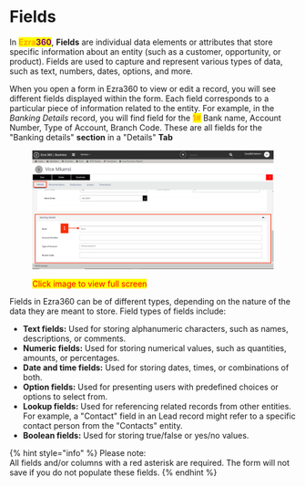 # Fields

In <mark style="color:orange;">**Ezra**</mark><mark style="color:purple;">**360**</mark>, **Fields** are individual data elements or attributes that store specific information about an entity (such as a customer, opportunity, or product). Fields are used to capture and represent various types of data, such as text, numbers, dates, options, and more.

When you open a form in Ezra360 to view or edit a record, you will see different fields displayed within the form. Each field corresponds to a particular piece of information related to the entity. For example, in the _Banking Details_ record, you will find field for the <mark style="color:orange;">**1#**</mark> Bank name, Account Number, Type of Account, Branch Code. These are all fields for the "Banking details" **section** in a "Details" **Tab**

<figure><img src="../../../.gitbook/assets/Untitled design 12.png" alt=""><figcaption><p><mark style="color:red;">Click image to view full screen</mark></p></figcaption></figure>

Fields in Ezra360 can be of different types, depending on the nature of the data they are meant to store. Field types of fields include:

* **Text fields:** Used for storing alphanumeric characters, such as names, descriptions, or comments.
* **Numeric fields:** Used for storing numerical values, such as quantities, amounts, or percentages.
* **Date and time fields:** Used for storing dates, times, or combinations of both.
* **Option fields:** Used for presenting users with predefined choices or options to select from.
* **Lookup fields:** Used for referencing related records from other entities. For example, a "Contact" field in an Lead record might refer to a specific contact person from the "Contacts" entity.
* **Boolean fields:** Used for storing true/false or yes/no values.



{% hint style="info" %}
Please note:\
&#x20;All fields and/or columns with a red asterisk are required. The form will not save if you do not populate these fields.
{% endhint %}

